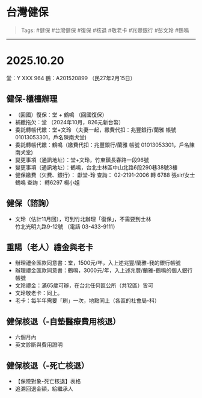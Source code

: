# 台灣健保

> Tags: #健保 #台灣健保 #復保 #核退 #敬老卡 #兆豐銀行 #彭文玲 #鶴鳴

---

# 2025.10.20
堂：Y XXX 964
鶴：A201520899 （民27年2月15日）

## 健保-櫃檯辦理
- （回國）復保：堂 + 鶴鳴 （回國復保）
- 補繳拖欠：堂 （2024年10月，826元新台幣）
- 委託轉帳代繳：堂+文玲 （夫妻一起，繳費代扣：兆豐銀行/蘭雅 帳號 01013053301，戶名陳南犬堂)
- 委託轉帳代繳：鶴鳴（繳費代扣：兆豐銀行/蘭雅 帳號 01013053301，戶名陳南犬堂)
- 變更事項（通訊地址）：堂+文玲，竹東鎮長春路一段96號
- 變更事項（通訊地址）：鶴鳴，台北士林區中山北路6段290巷38號3樓
- 健保繳費（欠費、銀行）：
  獻堂-玲 查詢： 02-2191-2006 轉 6788 張sir/女士
  鶴鳴 查詢： 轉6297 楊小姐


## 健保（諮詢）
- 文玲（估計11月回），可到竹北辦理「復保」，不需要到士林  
  竹北光明九路9-12號 （電話 03-433-9111）

## 重陽（老人）禮金與老卡
- 辦理禮金匯款同意書：堂，1500元/年，入上述兆豐/蘭雅-我的銀行帳號
- 辦理禮金匯款同意書：鶴鳴，3000元/年，入上述兆豐/蘭雅-鶴鳴的個人銀行帳號
- 文玲禮金：滿65歲可辦，在台北任何區公所（共12區）皆可
- 文玲敬老卡：同上。
- 老卡：每半年需要「刷」一次，地點同上（各區的社會局-科）

## 健保核退（-自墊醫療費用核退）
- 六個月內
- 英文診斷與費用證明

## 健保核退（-死亡核退）
- 【保險對象-死亡核退】表格
- 追溯回退金額，給繼承人